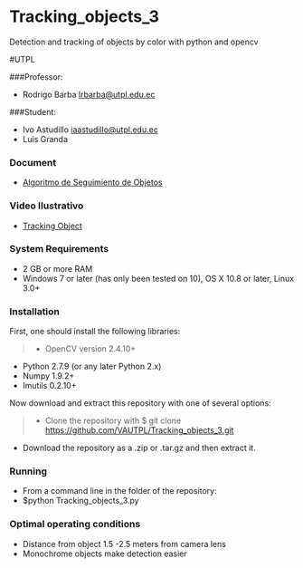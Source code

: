# Tracking_objects_3
Detection and tracking of objects by color with python and opencv

#UTPL 

###Professor:

* Rodrigo Barba lrbarba@utpl.edu.ec

###Student: 

* Ivo Astudillo iaastudillo@utpl.edu.ec
* Luis Granda

### Document 

* [Algoritmo de Seguimiento de Objetos](https://www.dropbox.com/s/oltc181a08kxi3o/revista-vision.pdf?dl=0)

### Video Ilustrativo 

* [Tracking Object ](https://www.youtube.com/watch?v=ZYChdZf-zmU)

### System Requirements

* 2 GB or more RAM 
* Windows 7 or later (has only been tested on 10), OS X 10.8 or later, Linux 3.0+

### Installation

First, one should install the following libraries:

>* OpenCV version 2.4.10+
* Python 2.7.9 (or any later Python 2.x)
* Numpy 1.9.2+
* Imutils 0.2.10+

Now download and extract this repository with one of several options:

>* Clone the repository with $ git clone https://github.com/VAUTPL/Tracking_objects_3.git
* Download the repository as a .zip or .tar.gz and then extract it.

### Running

* From a command line in the folder of the repository:
* $python Tracking_objects_3.py

### Optimal operating conditions

* Distance from object 1.5 -2.5 meters from camera lens
* Monochrome objects make detection easier
